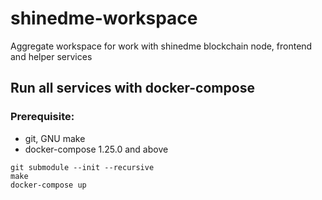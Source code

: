 # shinedme-workspace
Aggregate workspace for work with shinedme blockchain node, frontend and helper services

## Run all services with docker-compose

### Prerequisite:
- git, GNU make
- docker-compose 1.25.0 and above

```
git submodule --init --recursive
make
docker-compose up
```
